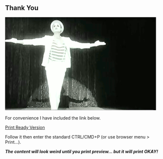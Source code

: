 ##  Thank You

<!-- ![](resources/images/thanks/thanks-a-bunch.gif) --> <!-- .element width="40%" -->

<!-- ![](resources/images/thanks/thank-you-film-reel.gif) --> <!-- .element width="50%" -->

![](resources/images/thanks/thank-you-bow-clown.gif) <!-- .element width="50%" -->

For convenience I have included the link below.

[Print Ready Version](https://jgentle.github.io/data-manipulation/?print-pdf/)<!-- .element: target="_blank" data-preview-link -->

Follow it then enter the standard CTRL/CMD+P (or use browser menu > Print...).

_**The content will look weird until you print preview... but it will print OKAY!**_
